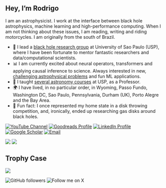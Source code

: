 ## Hey, I’m Rodrigo

I am an astrophysicist. I work at the interface between black hole astrophysics, machine learning and high-performance computing. When I am not thinking about these issues, I am reading, writing and riding motorcycles. I am originally from the south of Brazil.

- 👥 I lead a [black hole research group](https://blackholegroup.org) at University of Sao Paulo (USP), where I have been fortunate to mentor fantastic researchers and data/computational scientists.
- 📊 I am currently excited about neural operators, transformers and applying causal inference to science. Always interested in new, [challenging astrophysical problems](https://rsnemmen.github.io/astrophysics/) and fun ML applications.
- 🌠 I taught [several astronomy courses](https://rodrigonemmen.com/teaching/) at USP, as a Professor.
- 🌍 I have lived, in no particular order, in Wyoming, Passo Fundo, Washington DC, Sao Paulo, Pennsylvania, Durham (UK), Porto Alegre and the Bay Area. 
- 🥏 Fun fact: I once represented my home state in a disk throwing competition, and, ironically, ended up researching gas disks around black holes.

[![YouTube Channel](https://img.shields.io/badge/YouTube-FF0000?style=flat-square&logo=youtube&logoColor=white)](http://www.youtube.com/@RodrigoNemmendaSilva)
[![Goodreads Profile](https://img.shields.io/badge/Goodreads-372213?style=flat-square&logo=goodreads&logoColor=white)](https://www.goodreads.com/user/show/23648829-rodrigo-nemmen)
[![LinkedIn Profile](https://img.shields.io/badge/LinkedIn-0A66C2?style=flat-square&logo=linkedin&logoColor=white)](https://www.linkedin.com/in/nemmen)
[![Google Scholar](https://img.shields.io/badge/Google_Scholar-4285F4?style=flat-square&logo=google-scholar&logoColor=white)](http://scholar.google.com/citations?user=yVCI8b4AAAAJ)
[![Email](https://img.shields.io/badge/Email-D14836?style=flat-square&logo=gmail&logoColor=white)](mailto:lullaby.utmost_0y@icloud.com)

![](https://github-readme-stats.vercel.app/api?username=rsnemmen&show_icons=true&theme=radical)
![](https://github-readme-stats.vercel.app/api/top-langs/?username=rsnemmen&layout=compact&theme=radical)

## Trophy Case

![](https://github-profile-trophy.vercel.app/?username=rsnemmen&theme=radical)


![GitHub followers](https://img.shields.io/github/followers/rsnemmen?style=social)
![Follow me on X](https://img.shields.io/twitter/follow/nemmen?style=social)
